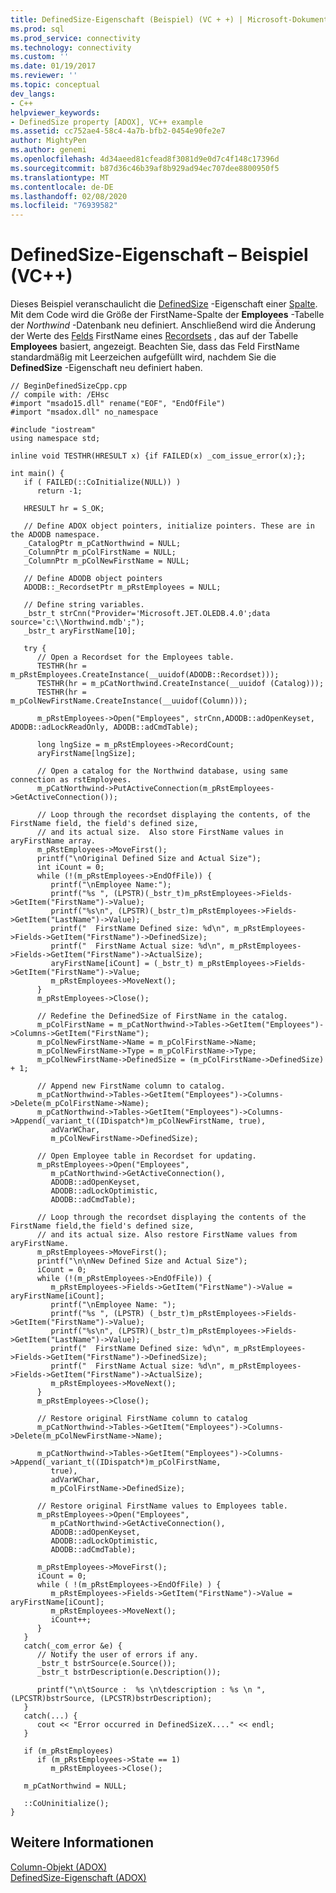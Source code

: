 ```yaml
---
title: DefinedSize-Eigenschaft (Beispiel) (VC + +) | Microsoft-Dokumentation
ms.prod: sql
ms.prod_service: connectivity
ms.technology: connectivity
ms.custom: ''
ms.date: 01/19/2017
ms.reviewer: ''
ms.topic: conceptual
dev_langs:
- C++
helpviewer_keywords:
- DefinedSize property [ADOX], VC++ example
ms.assetid: cc752ae4-58c4-4a7b-bfb2-0454e90fe2e7
author: MightyPen
ms.author: genemi
ms.openlocfilehash: 4d34aeed81cfead8f3081d9e0d7c4f148c17396d
ms.sourcegitcommit: b87d36c46b39af8b929ad94ec707dee8800950f5
ms.translationtype: MT
ms.contentlocale: de-DE
ms.lasthandoff: 02/08/2020
ms.locfileid: "76939582"
---
```

# <a name="definedsize-property-example-vc"></a>DefinedSize-Eigenschaft – Beispiel (VC++)
Dieses Beispiel veranschaulicht die [DefinedSize](../../../ado/reference/adox-api/definedsize-property-adox.md) -Eigenschaft einer [Spalte](../../../ado/reference/adox-api/column-object-adox.md). Mit dem Code wird die Größe der FirstName-Spalte der **Employees** -Tabelle der *Northwind* -Datenbank neu definiert. Anschließend wird die Änderung der Werte des [Felds](../../../ado/reference/ado-api/field-object.md) FirstName eines [Recordsets](../../../ado/reference/ado-api/recordset-object-ado.md) , das auf der Tabelle **Employees** basiert, angezeigt. Beachten Sie, dass das Feld FirstName standardmäßig mit Leerzeichen aufgefüllt wird, nachdem Sie die **DefinedSize** -Eigenschaft neu definiert haben.  
  
```  
// BeginDefinedSizeCpp.cpp  
// compile with: /EHsc  
#import "msado15.dll" rename("EOF", "EndOfFile")  
#import "msadox.dll" no_namespace  
  
#include "iostream"  
using namespace std;  
  
inline void TESTHR(HRESULT x) {if FAILED(x) _com_issue_error(x);};  
  
int main() {  
   if ( FAILED(::CoInitialize(NULL)) )  
      return -1;  
  
   HRESULT hr = S_OK;  
  
   // Define ADOX object pointers, initialize pointers. These are in the ADODB namespace.  
   _CatalogPtr m_pCatNorthwind = NULL;  
   _ColumnPtr m_pColFirstName = NULL;  
   _ColumnPtr m_pColNewFirstName = NULL;  
  
   // Define ADODB object pointers  
   ADODB::_RecordsetPtr m_pRstEmployees = NULL;  
  
   // Define string variables.  
   _bstr_t strCnn("Provider='Microsoft.JET.OLEDB.4.0';data source='c:\\Northwind.mdb';");  
   _bstr_t aryFirstName[10];  
  
   try {  
      // Open a Recordset for the Employees table.  
      TESTHR(hr = m_pRstEmployees.CreateInstance(__uuidof(ADODB::Recordset)));  
      TESTHR(hr = m_pCatNorthwind.CreateInstance(__uuidof (Catalog)));  
      TESTHR(hr = m_pColNewFirstName.CreateInstance(__uuidof(Column)));  
  
      m_pRstEmployees->Open("Employees", strCnn,ADODB::adOpenKeyset, ADODB::adLockReadOnly, ADODB::adCmdTable);  
  
      long lngSize = m_pRstEmployees->RecordCount;  
      aryFirstName[lngSize];  
  
      // Open a catalog for the Northwind database, using same connection as rstEmployees.  
      m_pCatNorthwind->PutActiveConnection(m_pRstEmployees->GetActiveConnection());  
  
      // Loop through the recordset displaying the contents, of the FirstName field, the field's defined size,  
      // and its actual size.  Also store FirstName values in aryFirstName array.  
      m_pRstEmployees->MoveFirst();  
      printf("\nOriginal Defined Size and Actual Size");  
      int iCount = 0;  
      while (!(m_pRstEmployees->EndOfFile)) {  
         printf("\nEmployee Name:");  
         printf("%s ", (LPSTR)(_bstr_t)m_pRstEmployees->Fields->GetItem("FirstName")->Value);  
         printf("%s\n", (LPSTR)(_bstr_t)m_pRstEmployees->Fields->GetItem("LastName")->Value);  
         printf("  FirstName Defined size: %d\n", m_pRstEmployees->Fields->GetItem("FirstName")->DefinedSize);  
         printf("  FirstName Actual size: %d\n", m_pRstEmployees->Fields->GetItem("FirstName")->ActualSize);  
         aryFirstName[iCount] = (_bstr_t) m_pRstEmployees->Fields->GetItem("FirstName")->Value;  
         m_pRstEmployees->MoveNext();  
      }  
      m_pRstEmployees->Close();  
  
      // Redefine the DefinedSize of FirstName in the catalog.  
      m_pColFirstName = m_pCatNorthwind->Tables->GetItem("Employees")->Columns->GetItem("FirstName");  
      m_pColNewFirstName->Name = m_pColFirstName->Name;  
      m_pColNewFirstName->Type = m_pColFirstName->Type;  
      m_pColNewFirstName->DefinedSize = (m_pColFirstName->DefinedSize) + 1;  
  
      // Append new FirstName column to catalog.  
      m_pCatNorthwind->Tables->GetItem("Employees")->Columns->Delete(m_pColFirstName->Name);  
      m_pCatNorthwind->Tables->GetItem("Employees")->Columns->Append(_variant_t((IDispatch*)m_pColNewFirstName, true),   
         adVarWChar,  
         m_pColNewFirstName->DefinedSize);  
  
      // Open Employee table in Recordset for updating.  
      m_pRstEmployees->Open("Employees",  
         m_pCatNorthwind->GetActiveConnection(),   
         ADODB::adOpenKeyset,  
         ADODB::adLockOptimistic,  
         ADODB::adCmdTable);  
  
      // Loop through the recordset displaying the contents of the FirstName field,the field's defined size,  
      // and its actual size. Also restore FirstName values from aryFirstName.  
      m_pRstEmployees->MoveFirst();  
      printf("\n\nNew Defined Size and Actual Size");  
      iCount = 0;  
      while (!(m_pRstEmployees->EndOfFile)) {  
         m_pRstEmployees->Fields->GetItem("FirstName")->Value = aryFirstName[iCount];  
         printf("\nEmployee Name: ");  
         printf("%s ", (LPSTR) (_bstr_t)m_pRstEmployees->Fields->GetItem("FirstName")->Value);  
         printf("%s\n", (LPSTR)(_bstr_t)m_pRstEmployees->Fields->GetItem("LastName")->Value);  
         printf("  FirstName Defined size: %d\n", m_pRstEmployees->Fields->GetItem("FirstName")->DefinedSize);  
         printf("  FirstName Actual size: %d\n", m_pRstEmployees->Fields->GetItem("FirstName")->ActualSize);  
         m_pRstEmployees->MoveNext();  
      }  
      m_pRstEmployees->Close();  
  
      // Restore original FirstName column to catalog  
      m_pCatNorthwind->Tables->GetItem("Employees")->Columns->Delete(m_pColNewFirstName->Name);  
  
      m_pCatNorthwind->Tables->GetItem("Employees")->Columns->Append(_variant_t((IDispatch*)m_pColFirstName,   
         true),   
         adVarWChar,  
         m_pColFirstName->DefinedSize);  
  
      // Restore original FirstName values to Employees table.  
      m_pRstEmployees->Open("Employees",   
         m_pCatNorthwind->GetActiveConnection(),   
         ADODB::adOpenKeyset,   
         ADODB::adLockOptimistic,  
         ADODB::adCmdTable);  
  
      m_pRstEmployees->MoveFirst();  
      iCount = 0;  
      while ( !(m_pRstEmployees->EndOfFile) ) {  
         m_pRstEmployees->Fields->GetItem("FirstName")->Value = aryFirstName[iCount];  
         m_pRstEmployees->MoveNext();  
         iCount++;  
      }  
   }  
   catch(_com_error &e) {  
      // Notify the user of errors if any.  
      _bstr_t bstrSource(e.Source());  
      _bstr_t bstrDescription(e.Description());  
  
      printf("\n\tSource :  %s \n\tdescription : %s \n ", (LPCSTR)bstrSource, (LPCSTR)bstrDescription);  
   }  
   catch(...) {  
      cout << "Error occurred in DefinedSizeX...." << endl;  
   }  
  
   if (m_pRstEmployees)  
      if (m_pRstEmployees->State == 1)  
         m_pRstEmployees->Close();  
  
   m_pCatNorthwind = NULL;  
  
   ::CoUninitialize();  
}  
```  
  
## <a name="see-also"></a>Weitere Informationen  
 [Column-Objekt (ADOX)](../../../ado/reference/adox-api/column-object-adox.md)   
 [DefinedSize-Eigenschaft (ADOX)](../../../ado/reference/adox-api/definedsize-property-adox.md)
